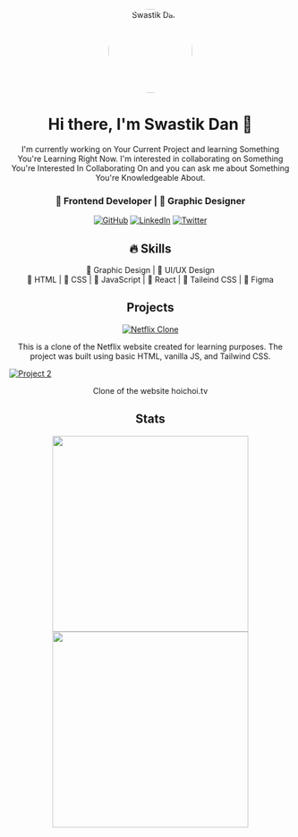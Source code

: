 <!-- Header -->
<p align="center">
  <img src="https://github.com/Swastikdan.png" width="150" height="150" alt="Swastik Dan" style="border-radius:80px;">
</p>

<h1 align="center">Hi there, I'm Swastik Dan 👋</h1>
<!-- About Me -->
<p align="center">
  I'm currently working on Your Current Project and learning Something You're Learning Right Now. I'm interested in collaborating on Something You're Interested In Collaborating On and you can ask me about Something You're Knowledgeable About.
</p>
<h3 align="center">🚀 Frontend Developer |  🎨 Graphic Designer</h3>

<!-- Social media icons -->
<p align="center">
  <a href="https://github.com/Swastikdan"><img alt="GitHub" src="https://img.shields.io/badge/-GitHub-black?style=flat-square&logo=GitHub"></a>
  <a href="https://www.linkedin.com/in/swastikdan/"><img alt="LinkedIn" src="https://img.shields.io/badge/-LinkedIn-black?style=flat-square&logo=linkedin"></a>
  <a href="https://twitter.com/DanSwastik"><img alt="Twitter" src="https://img.shields.io/badge/-Twitter-black?style=flat-square&logo=twitter"></a>
</p>

<!-- Skills -->
<h2 align="center">🔥 Skills</h2>
<p align="center">
  🎨 Graphic Design |  🎨 UI/UX Design <br>
  🚀 HTML | 🚀 CSS | 🚀 JavaScript | 🚀 React | 🚀 Taileind CSS |  🚀 Figma
</p>

<!-- Projects -->
<h2 align="center"> Projects</h2>

<p align="center">
  <a href="Link to Project"><img src="https://camo.githubusercontent.com/533fb86063a4de09841e8f20fff86e3647a4dc16bba70babf0423df94acd1935/68747470733a2f2f696b2e696d6167656b69742e696f2f7377617374696b2f4e6574666c69782f4769746875625f526561646d652f53637265656e73686f745f5f3133375f5f302d6d41656265586b2e706e67" alt="Netflix Clone"></a>
<p align="center">
 This is a clone of the Netflix website created for learning purposes. The project was built using basic HTML, vanilla JS, and Tailwind CSS.
</p>
  <a href="Link to Project"><img src="https://user-images.githubusercontent.com/57379785/190240546-345281f8-ce3d-41dd-981e-eeb150032a37.png" alt="Project 2"></a>
</p>
<p align="center">
  Clone of the website hoichoi.tv
</p>

<h2 align="center"> Stats</h2>
<div align="center">
<img width=" 350" src="https://github-readme-stats.vercel.app/api?username=Swastikdan&show_icons=true"/>

</div>
<div align="center">

<img width=" 350"  src="https://github-readme-stats.vercel.app/api/top-langs/?username=Swastikdan&layout=compact" />
</div>
